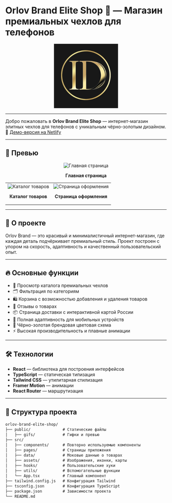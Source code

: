 # Orlov Brand Elite Shop 🖤 — Магазин премиальных чехлов для телефонов

<div align="center">
  <img src="./public/web-app-manifest-512x512.png" alt="Orlov Brand Logo" width="200" />
</div>

---

Добро пожаловать в **Orlov Brand Elite Shop** — интернет-магазин элитных чехлов для телефонов с уникальным чёрно-золотым дизайном.
🔗 [Демо-версия на Netlify](https://orlov-brand-elite-shop.netlify.app)

---

## 🎥 Превью

<div align="center">
  <img src="./public/gifs/orlov-brand1.gif" alt="Главная страница" width="600" />
  <p><strong>Главная страница</strong></p>
</div>

<table align="center">
  <tr>
    <td align="center">
      <img src="./public/gifs/orlov-brand3.gif" alt="Каталог товаров" width="300" />
      <p><strong>Каталог товаров</strong></p>
    </td>
    <td align="center">
      <img src="./public/gifs/orlov-brand4.gif" alt="Страница оформления" width="300" />
      <p><strong>Страница оформления</strong></p>
    </td>
  </tr>
</table>

---

## 🚀 О проекте

Orlov Brand — это красивый и минималистичный интернет-магазин, где каждая деталь подчёркивает премиальный стиль. Проект построен с упором на скорость, адаптивность и качественный пользовательский опыт.

---

## 🔥 Основные функции

- 🛒 Просмотр каталога премиальных чехлов  
- 🗂️ Фильтрация по категориям  
- 🛍️ Корзина с возможностью добавления и удаления товаров  
- 💬 Отзывы о товарах  
- 📦 Страница доставки с интерактивной картой России  
- 📱 Полная адаптивность для мобильных устройств  
- 🎨 Чёрно-золотая брендовая цветовая схема  
- ⚡ Высокая производительность и плавные анимации  

---

## 🛠️ Технологии

- **React** — библиотека для построения интерфейсов  
- **TypeScript** — статическая типизация  
- **Tailwind CSS** — утилитарная стилизация  
- **Framer Motion** — анимации  
- **React Router** — маршрутизация  

---

## 📂 Структура проекта

```text
orlov-brand-elite-shop/
├── public/              # Статические файлы
│   ├── gifs/            # Гифки и превью
├── src/
│   ├── components/      # Повторно используемые компоненты
│   ├── pages/           # Страницы приложения
│   ├── data/            # Моковые данные о товарах
│   ├── assets/          # Изображения, иконки, карты
│   ├── hooks/           # Пользовательские хуки
│   ├── utils/           # Вспомогательные функции
│   └── App.tsx          # Главный компонент
├── tailwind.config.js   # Конфигурация Tailwind
├── tsconfig.json        # Конфигурация TypeScript
├── package.json         # Зависимости проекта
└── README.md
